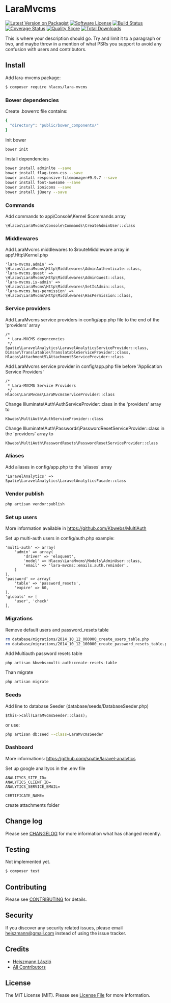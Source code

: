 # LaraMvcms

[![Latest Version on Packagist][ico-version]][link-packagist]
[![Software License][ico-license]](LICENSE.md)
[![Build Status][ico-travis]][link-travis]
[![Coverage Status][ico-scrutinizer]][link-scrutinizer]
[![Quality Score][ico-code-quality]][link-code-quality]
[![Total Downloads][ico-downloads]][link-downloads]

This is where your description should go. Try and limit it to a paragraph or two, and maybe throw in a mention of what
PSRs you support to avoid any confusion with users and contributors.

## Install

Add lara-mvcms package:

``` bash
$ composer require hlacos/lara-mvcms
```

### Bower dependencies

Create .bowerrc file contains:
``` bash
{
  "directory": "public/bower_components/"
}
```

Init bower
``` bash
bower init
```

Install dependencies
``` bash
bower install adminlte --save
bower install flag-icon-css --save
bower install responsive-filemanager#9.9.7 --save
bower install font-awesome --save
bower install ionicons --save
bower install jQuery --save
```

### Commands
Add commands to app\Console\Kernel $commands array
```
\Hlacos\LaraMvcms\Console\Commands\CreateAdminUser::class
```

### Middlewares

Add LaraMvcms middlewares to $routeMiddleware array in app\Http\Kernel.php
```
'lara-mvcms.admin' => \Hlacos\LaraMvcms\Http\Middlewares\AdminAuthenticate::class,
'lara-mvcms.guest' => \Hlacos\LaraMvcms\Http\Middlewares\AdminGuest::class,
'lara-mvcms.is-admin' => \Hlacos\LaraMvcms\Http\Middlewares\SetIsAdmin::class,
'lara-mvcms.has-permission' => \Hlacos\LaraMvcms\Http\Middlewares\HasPermission::class,
```

### Service providers

Add LaraMvcms service providers in config/app.php file to the end of the 'providers' array
```
/*
 * Lara-MVCMS depencencies
 */
Spatie\LaravelAnalytics\LaravelAnalyticsServiceProvider::class,
Dimsav\Translatable\TranslatableServiceProvider::class,
Hlacos\Attachment5\Attachment5ServiceProvider::class
```

Add LaraMvcms service provider in config/app.php file before 'Application Service Providers'
```
/*
 * Lara-MVCMS Service Providers
 */
Hlacos\LaraMvcms\LaraMvcmsServiceProvider::class
```

Change Illuminate\Auth\AuthServiceProvider::class in the 'providers' array to
```
Kbwebs\MultiAuth\AuthServiceProvider::class
```

Change Illuminate\Auth\Passwords\PasswordResetServiceProvider::class in the 'providers' array to
```
Kbwebs\MultiAuth\PasswordResets\PasswordResetServiceProvider::class
```

### Aliases
Add aliases in config/app.php to the 'aliases' array
```
'LaravelAnalytics' => Spatie\LaravelAnalytics\LaravelAnalyticsFacade::class
```

### Vendor publish

``` bash
php artisan vendor:publish
```

### Set up users

More information available in https://github.com/Kbwebs/MultiAuth

Set up multi-auth users in config/auth.php example:
```
'multi-auth' => array(
    'admin' => array(
        'driver' => 'eloquent',
        'model' => Hlacos\LaraMvcms\Models\AdminUser::class,
        'email' => 'lara-mvcms::emails.auth.reminder',
    )
),
'password' => array(
    'table' => 'password_resets',
    'expire' => 60,
),
'globals' => [
    'user', 'check'
],
```

### Migrations

Remove default users and password_resets table
``` bash
rm database/migrations/2014_10_12_000000_create_users_table.php
rm database/migrations/2014_10_12_100000_create_password_resets_table.php
```

Add Multiauth password resets table
```
php artisan kbwebs:multi-auth:create-resets-table
```

Than migrate
``` bash
php artisan migrate
```

### Seeds

Add line to database Seeder (database/seeds/DatabaseSeeder.php)
```
$this->call(LaraMvcmsSeeder::class);
```

or use:
``` bash
php artisan db:seed --class=LaraMvcmsSeeder
```

### Dashboard

More informations: https://github.com/spatie/laravel-analytics

Set up google analitycs in the .env file
```
ANALITYCS_SITE_ID=
ANALYTICS_CLIENT_ID=
ANALYTICS_SERVICE_EMAIL=

CERTIFICATE_NAME=
```
create attachments folder

## Change log

Please see [CHANGELOG](CHANGELOG.md) for more information what has changed recently.

## Testing

Not implemented yet.

``` bash
$ composer test
```

## Contributing

Please see [CONTRIBUTING](CONTRIBUTING.md) for details.

## Security

If you discover any security related issues, please email heiszmann@gmail.com instead of using the issue tracker.

## Credits

- [Heiszmann László][link-author]
- [All Contributors][link-contributors]

## License

The MIT License (MIT). Please see [License File](LICENSE.md) for more information.

[ico-version]: https://img.shields.io/packagist/v/league/lara-mvcms.svg?style=flat-square
[ico-license]: https://img.shields.io/badge/license-MIT-brightgreen.svg?style=flat-square
[ico-travis]: https://img.shields.io/travis/thephpleague/lara-mvcms/master.svg?style=flat-square
[ico-scrutinizer]: https://img.shields.io/scrutinizer/coverage/g/thephpleague/lara-mvcms.svg?style=flat-square
[ico-code-quality]: https://img.shields.io/scrutinizer/g/thephpleague/lara-mvcms.svg?style=flat-square
[ico-downloads]: https://img.shields.io/packagist/dt/league/lara-mvcms.svg?style=flat-square

[link-packagist]: https://packagist.org/packages/league/lara-mvcms
[link-travis]: https://travis-ci.org/thephpleague/lara-mvcms
[link-scrutinizer]: https://scrutinizer-ci.com/g/thephpleague/lara-mvcms/code-structure
[link-code-quality]: https://scrutinizer-ci.com/g/thephpleague/lara-mvcms
[link-downloads]: https://packagist.org/packages/league/lara-mvcms
[link-author]: https://github.com/:author_username
[link-contributors]: ../../contributors

